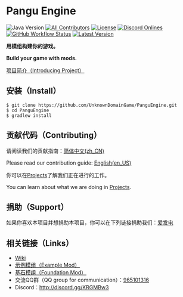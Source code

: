 # Pangu Engine

![Java Version](https://img.shields.io/badge/Java-17-blue)
[![All Contributors](https://img.shields.io/github/contributors/UnknownDomainGames/PanguEngine)](https://github.com/UnknownDomainGames/PanguEngine/graphs/contributors)
[![License](https://img.shields.io/github/license/UnknownDomainGames/PanguEngine)](https://github.com/UnknownDomainGames/PanguEngine/blob/dev/LICENSE)
[![Discord Onlines](https://img.shields.io/discord/556150394057916426)](http://discord.gg/KRGMBw3)
[![GitHub Workflow Status](https://img.shields.io/github/workflow/status/UnknownDomainGames/PanguEngine/Build)](https://github.com/UnknownDomainGames/PanguEngine/actions/workflows/build.yml)
[![Latest Version](https://img.shields.io/github/v/release/UnknownDomainGames/PanguEngine?include_prereleases)](https://github.com/UnknownDomainGames/PanguEngine/releases/latest)

**用模组构建你的游戏。**

**Build your game with mods.**

[项目简介（Introducing Project）](https://github.com/UnknownDomainGames/PanguEngine/wiki/Introducing-Project)

## 安装（Install）
```
$ git clone https://github.com/UnknownDomainGame/PanguEngine.git
$ cd PanguEngine
$ gradlew install
```

## 贡献代码（Contributing）
请阅读我们的贡献指南：[简体中文(zh_CN)](https://github.com/UnknownDomainGames/PanguEngine/blob/dev/CONTRIBUTING.md)

Please read our contribution guide: [English(en_US)](https://github.com/UnknownDomainGames/PanguEngine/blob/dev/CONTRIBUTING_EN.md)

你可以在[Projects](https://github.com/UnknownDomainGames/PanguEngine/projects)了解我们正在进行的工作。

You can learn about what we are doing in [Projects](https://github.com/UnknownDomainGames/PanguEngine/projects).

## 捐助（Support）
如果你喜欢本项目并想捐助本项目，你可以在下列链接捐助我们：[爱发电](https://afdian.net/@mouse)

## 相关链接（Links）
- [Wiki](https://github.com/UnknownDomainGames/PanguEngine/wiki)
- [示例模组（Example Mod）](https://github.com/UnknownDomainGames/ExampleMod)
- [基石模组（Foundation Mod）](https://github.com/UnknownDomainGames/Foundation)
- 交流QQ群（QQ group for communication）：[965101316](https://jq.qq.com/?_wv=1027&k=5exnX2o)
- Discord：http://discord.gg/KRGMBw3
